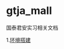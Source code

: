 # gtja_mall
国泰君安实习相关文档

1.[环境搭建](https://github.com/jennyzhang8800/gtja_mall/blob/master/Environment.md)
